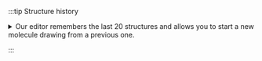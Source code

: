 
:::tip Structure history

<details>
    <summary>
    Our editor remembers the last 20 structures and allows you to start a new molecule drawing from a previous one.
    </summary>
    <div>


## Reload previous structures in the molecule editor

The structure editor remembers the last 20 edited structures. If you want to start your new molecule from a previous one you may simply click on the history icon.

![](click.png)

A list showing the last edited structures will appear, and you should just click on one of them to use it as a template.

![](list.png)

</div>

</details>

:::